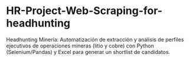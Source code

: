 # HR-Project-Web-Scraping-for-headhunting
Headhunting Minería: Automatización de extracción y análisis de perfiles ejecutivos de operaciones mineras (litio y cobre) con Python (Selenium/Pandas) y Excel para generar un shortlist de candidatos.
